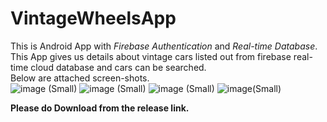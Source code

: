 # VintageWheelsApp
This is Android App with *Firebase Authentication* and *Real-time Database*.</br>
This App gives us details about vintage cars listed out from firebase real-time cloud database and cars can be searched.</br>
Below are attached screen-shots.</br>
![image (Small)](https://user-images.githubusercontent.com/90179632/219952847-0de6c256-2095-4905-9a8d-e5cbd166c111.png)
![image (Small)](https://user-images.githubusercontent.com/90179632/219952853-0096691b-a403-4629-a769-093d9cf2c543.png)
![image (Small)](https://user-images.githubusercontent.com/90179632/219952867-73713af9-3e10-4c5e-b74b-2fc8987c983f.png)
![image(Small)](https://user-images.githubusercontent.com/90179632/219952872-a08478db-ffee-4106-85d2-b8415134d3af.png)

**Please do Download from the release link.**
